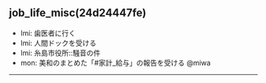 job_life_misc(24d24447fe)
---



- lmi: 歯医者に行く
- lmi: 人間ドックを受ける
- lmi: 糸島市役所::騒音の件
- mon: 美和のまとめた「#家計_給与」の報告を受ける @miwa


---

